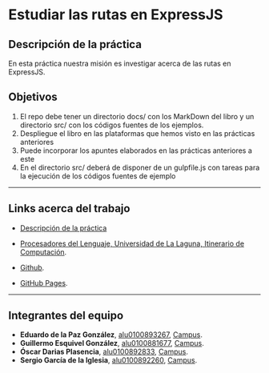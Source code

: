 # Estudiar las rutas en ExpressJS

## Descripción de la práctica
En esta práctica nuestra misión es investigar acerca de las rutas en ExpressJS.

## Objetivos

1. El repo debe tener un directorio docs/ con los MarkDown del libro y un directorio src/ con los códigos fuentes de los ejemplos.
2. Despliegue el libro en las plataformas que hemos visto en las prácticas anteriores
3. Puede incorporar los apuntes elaborados en las prácticas anteriores a este
4. En el directorio src/ deberá de disponer de un gulpfile.js con tareas para la ejecución de los códigos fuentes de ejemplo


---
## Links acerca del trabajo

* [Descripción de la práctica](https://casianorodriguezleon.gitbooks.io/ull-esit-1617/practicas/practicalearningrouting.html)

* [Procesadores del Lenguaje, Universidad de La Laguna, Itinerario de Computación](https://campusvirtual.ull.es/1617/course/view.php?id=1148).

* [Github](https://github.com/ULL-ESIT-PL-1617/estudiar-las-rutas-en-expressjs-eduardo-guillermo-oscar-sergio).

* [GitHub Pages](https://ull-esit-pl-1617.github.io/estudiar-las-rutas-en-expressjs-eduardo-guillermo-oscar-sergio/).

---
## Integrantes del equipo

* **Eduardo de la Paz González**, [alu0100893267](https://alu0100893267.github.io), [Campus](https://campusvirtual.ull.es/1617/user/view.php?id=9458&course=1148).
* **Guillermo Esquivel González**, [alu0100881677](https://alu0100881677.github.io), [Campus](https://campusvirtual.ull.es/1617/user/view.php?id=9445&course=1148).
* **Óscar Darias Plasencia**, [alu0100892833](https://alu0100892833.github.io), [Campus](https://campusvirtual.ull.es/1617/user/view.php?id=9441&course=1148).
* **Sergio García de la Iglesia**, [alu0100892260](https://sergiogarciadli.github.io), [Campus](https://campusvirtual.ull.es/1617/user/view.php?id=9446&course=1148).
